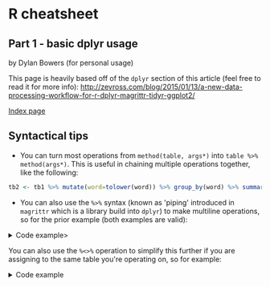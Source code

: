 # R cheatsheet
## Part 1 - basic dplyr usage

by Dylan Bowers (for personal usage)

This page is heavily based off of the `dplyr` section of this article (feel free to read it for more info): http://zevross.com/blog/2015/01/13/a-new-data-processing-workflow-for-r-dplyr-magrittr-tidyr-ggplot2/

[Index page](https://github.com/enragednuke/R-language-cheatsheet/blob/master/README.md)

## Syntactical tips

 * You can turn most operations from `method(table, args*)` into `table %>% method(args*)`. This is useful in chaining multiple operations together, like the following:

```R
tb2 <- tb1 %>% mutate(word=tolower(word)) %>% group_by(word) %>% summarize(total = sum(word_count))
```

 * You can also use the `%>%` syntax (known as 'piping' introduced in `magrittr` which is a library build into `dplyr`) to make multiline operations, so for the prior example (both examples are valid):

<details>
<summary>Code example></summary>
```R
tb2 <- tb1 %>%
 mutate(word=tolower(word)) %>%
 group_by(word) %>%
 summarize(total = sum(word_count))
```
</details>

You can also use the `%<>%` operation to simplify this further if you are assigning to the same table you're operating on, so for example:

<details>
<summary>Code example</summary>
```R
tb1 <- filter(tb1, word=='henry')
# OR
tb1 <- tb1 %>% filter(word=='henry')

# Can be rewritten as this
tb1 %<>% filter(word=='henry')
```
</details>

## Stuff you may want to know from other languages

 * **Joining together a list of strings**
  *  `paste(vector, collapse=char)`
   * So to join `c(1,2,3)` to `123` is `paste(c(1,2,3), collapse='')`
   * Or perhaps a CSV? `paste(c('a', 'c', 'e'), collapse=', ')`
 * **Summing a list of numbers**
  * `sum(vector)`
 * **Standard deviation of a list of numbers**
  * `sd(vector)`
 * **Measuring the length of a string**
  * `nchar(character)` (note: you can feed something like `nchar(col)>5` into a `filter` call)

## Basic dplyr method index

### Sorting 
Sorts data based on a column
 * **Usage**: `arrange(table, args*)`
 * **Params**
  * `args` is any number of methods of columns to sort by. Each column defaults to ascending order (low to high). To specify descending order, do `desc(column)` instead. Will prioritize the earlier columns you put in the list.

For example: `tbl %<>% arrange(desc(num))` will sort with the rows that contain the highest value of `num` at the top.

### Basic Mutations
Modifications to a table (i.e. multiply everything by 5, etc
  *  **Usage**: `mutate(table, args*)`
  *  **Params**
   *  `args` is any number of `key-function` re-assignment arguments

For example (in a table with a column 'apps' and 'num'): `mutate(table, apps=tolower(apps), num=num*2)` (convert all `apps` values to lowercase and double their `num` values

### Filtrations
Not much to say about this, very straight forward
  * **Usage**: `filter(table, args*)`
  * **Params**
   * `args` is any number of `key-function` predicate arguments

For example (in a table with a column 'apps' and 'num'): `mutate(table, apps==tolower(apps), num==2)` (only keep rows where `apps` is all lowercase and its `num` value is 2)

### Basic Grouping
Used to generate sub-groups to then be iterated on by another operation (i.e. if you group by `word` then `summarize` on `total = sum(word_count)` right after, it will maintain the `word` column)
  * **Usage**: `group_by(table, args*)`
  * **Params**
   * `args` is a list of column names you want to group by (they will group if every `arg` is equal, so you can group rows by `age` and `date` if they had those columnns and it would form pseudo-groups for those with identical `age`s **and** `date`s.

For example: `group_by(table, apps, num)` (Generate groups where `apps` and `num` are equal)

### Summarizing
Used for literally **summarizing** a table.
  * **Usage**: `summarize(table, args*)`
  * **Params**
   * `args` is a list of new column assignment statements. The values given to `args` will become the new columns in the table produced by this operation

Disclaimer: This is often used with combination statements like `sum` or `sd` (standard deviation) over numerical columns

For example: `summarize(table,  s=sum(num))`
